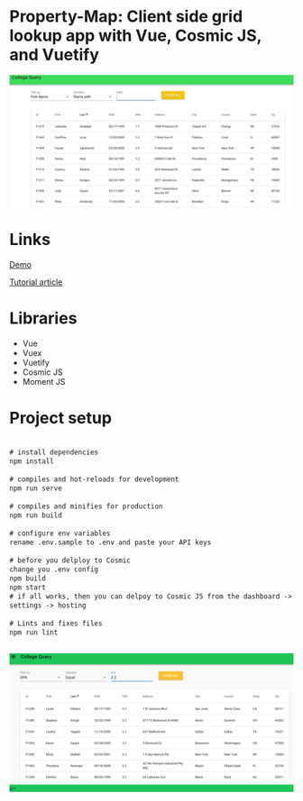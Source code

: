 # Property-Map: Client side grid lookup app with Vue, Cosmic JS, and Vuetify

<img src="./article/images/home-filter-action.gif" style="display: block; margin-left: auto; margin-right: auto;"/>

# Links

<a href="http://Property-Map.cosmicapp1.co" target="_blank">Demo</a>

<a href="./article/article.md" target="_blank">Tutorial article</a>

# Libraries

* Vue
* Vuex
* Vuetify
* Cosmic JS
* Moment JS

# Project setup

```

# install dependencies
npm install

# compiles and hot-reloads for development
npm run serve

# compiles and minifies for production
npm run build

# configure env variables
rename .env.sample to .env and paste your API keys

# before you delploy to Cosmic
change you .env config
npm build
npm start
# if all works, then you can delpoy to Cosmic JS from the dashboard -> settings -> hosting

# Lints and fixes files
npm run lint


```

<img src="./article/images/main_screen_large.png" alt="Property-Map Main Screen" />
